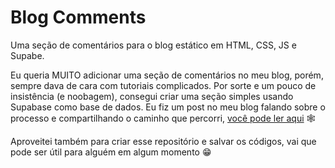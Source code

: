 # Blog Comments
Uma seção de comentários para o blog estático em HTML, CSS, JS e Supabe.

Eu queria MUITO adicionar uma seção de comentários no meu blog, porém, sempre dava de cara com tutoriais complicados. Por sorte e um pouco de insistência (e noobagem), consegui criar uma seção simples usando Supabase como base de dados. Eu fiz um post no meu blog falando sobre o processo e compartilhando o caminho que percorri, [você pode ler aqui](https://oieuoshi.vercel.app/blog/misc/campo-comentarios-blog/) 🕸️

Aproveitei também para criar esse repositório e salvar os códigos, vai que pode ser útil para alguém em algum momento 😁

